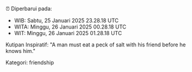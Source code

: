 ⏰ Diperbarui pada:
- WIB: Sabtu, 25 Januari 2025 23.28.18 UTC
- WITA: Minggu, 26 Januari 2025 00.28.18 UTC
- WIT: Minggu, 26 Januari 2025 01.28.18 UTC

Kutipan Inspiratif:
"A man must eat a peck of salt with his friend before he knows him."


Kategori: friendship

